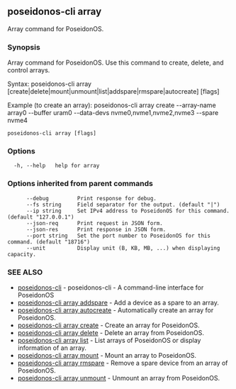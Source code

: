 ## poseidonos-cli array

Array command for PoseidonOS.

### Synopsis

Array command for PoseidonOS. Use this command to create, delete, and control arrays.

Syntax: 
  poseidonos-cli array [create|delete|mount|unmount|list|addspare|rmspare|autocreate] [flags]

Example (to create an array):
  poseidonos-cli array create --array-name array0 --buffer uram0 --data-devs nvme0,nvme1,nvme2,nvme3 --spare nvme4
	  

```
poseidonos-cli array [flags]
```

### Options

```
  -h, --help   help for array
```

### Options inherited from parent commands

```
      --debug         Print response for debug.
      --fs string     Field separator for the output. (default "|")
      --ip string     Set IPv4 address to PoseidonOS for this command. (default "127.0.0.1")
      --json-req      Print request in JSON form.
      --json-res      Print response in JSON form.
      --port string   Set the port number to PoseidonOS for this command. (default "18716")
      --unit          Display unit (B, KB, MB, ...) when displaying capacity.
```

### SEE ALSO

* [poseidonos-cli](poseidonos-cli.md)	 - poseidonos-cli - A command-line interface for PoseidonOS
* [poseidonos-cli array addspare](poseidonos-cli_array_addspare.md)	 - Add a device as a spare to an array.
* [poseidonos-cli array autocreate](poseidonos-cli_array_autocreate.md)	 - Automatically create an array for PoseidonOS.
* [poseidonos-cli array create](poseidonos-cli_array_create.md)	 - Create an array for PoseidonOS.
* [poseidonos-cli array delete](poseidonos-cli_array_delete.md)	 - Delete an array from PoseidonOS.
* [poseidonos-cli array list](poseidonos-cli_array_list.md)	 - List arrays of PoseidonOS or display information of an array.
* [poseidonos-cli array mount](poseidonos-cli_array_mount.md)	 - Mount an array to PoseidonOS.
* [poseidonos-cli array rmspare](poseidonos-cli_array_rmspare.md)	 - Remove a spare device from an array of PoseidonOS.
* [poseidonos-cli array unmount](poseidonos-cli_array_unmount.md)	 - Unmount an array from PoseidonOS.

